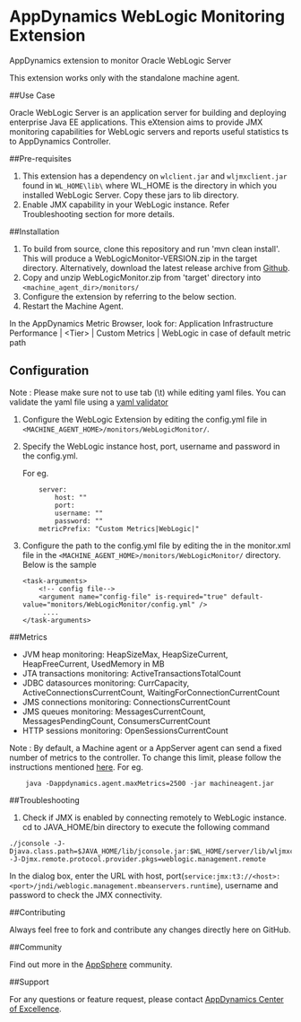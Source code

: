 # AppDynamics WebLogic Monitoring Extension
AppDynamics extension to monitor Oracle WebLogic Server

This extension works only with the standalone machine agent.

##Use Case

Oracle WebLogic Server is an application server for building and deploying enterprise Java EE applications. This eXtension aims to provide JMX monitoring capabilities for WebLogic servers and reports useful statistics ts to AppDynamics Controller.

##Pre-requisites
1. This extension has a dependency on `wlclient.jar` and `wljmxclient.jar` found in `WL_HOME\lib\` where WL_HOME is the directory in which you installed WebLogic Server. Copy these jars to lib directory.
2. Enable JMX capability in your WebLogic instance. Refer Troubleshooting section for more details.

##Installation

1. To build from source, clone this repository and run 'mvn clean install'. This will produce a WebLogicMonitor-VERSION.zip in the target directory. Alternatively, download the latest release archive from [Github](https://github.com/Appdynamics/weblogic-monitoring-extension/releases).
2. Copy and unzip WebLogicMonitor.zip from 'target' directory into `<machine_agent_dir>/monitors/`
3. Configure the extension by referring to the below section.
5. Restart the Machine Agent.

In the AppDynamics Metric Browser, look for: Application Infrastructure Performance  | \<Tier\> | Custom Metrics | WebLogic in case of default metric path

## Configuration

Note : Please make sure not to use tab (\t) while editing yaml files. You can validate the yaml file using a [yaml validator](http://yamllint.com/)

1. Configure the WebLogic Extension by editing the config.yml file in `<MACHINE_AGENT_HOME>/monitors/WebLogicMonitor/`.
2. Specify the WebLogic instance host, port, username and password in the config.yml.

   For eg.
   ```
       server:
           host: ""
           port:
           username: ""
           password: ""
       metricPrefix: "Custom Metrics|WebLogic|"
   ```

3. Configure the path to the config.yml file by editing the <task-arguments> in the monitor.xml file in the `<MACHINE_AGENT_HOME>/monitors/WebLogicMonitor/` directory. Below is the sample

     ```
     <task-arguments>
         <!-- config file-->
         <argument name="config-file" is-required="true" default-value="monitors/WebLogicMonitor/config.yml" />
          ....
     </task-arguments>
    ```



##Metrics

* JVM heap monitoring: HeapSizeMax, HeapSizeCurrent, HeapFreeCurrent, UsedMemory in MB
* JTA transactions monitoring: ActiveTransactionsTotalCount
* JDBC datasources monitoring: CurrCapacity, ActiveConnectionsCurrentCount, WaitingForConnectionCurrentCount
* JMS connections monitoring: ConnectionsCurrentCount
* JMS queues monitoring: MessagesCurrentCount, MessagesPendingCount, ConsumersCurrentCount
* HTTP sessions monitoring: OpenSessionsCurrentCount

Note : By default, a Machine agent or a AppServer agent can send a fixed number of metrics to the controller. To change this limit, please follow the instructions mentioned [here](http://docs.appdynamics.com/display/PRO14S/Metrics+Limits).
For eg.
```
    java -Dappdynamics.agent.maxMetrics=2500 -jar machineagent.jar
```

##Troubleshooting

1. Check if JMX is enabled by connecting remotely to WebLogic instance. cd to JAVA_HOME/bin directory to execute the following command
```
./jconsole -J-Djava.class.path=$JAVA_HOME/lib/jconsole.jar:$WL_HOME/server/lib/wljmxclient.jar -J-Djmx.remote.protocol.provider.pkgs=weblogic.management.remote
```
In the dialog box, enter the URL with host, port(`service:jmx:t3://<host>:<port>/jndi/weblogic.management.mbeanservers.runtime`), username and password to check the JMX connectivity.


##Contributing

Always feel free to fork and contribute any changes directly here on GitHub.

##Community

Find out more in the [AppSphere](http://www.appdynamics.com/community/exchange/extension/weblogic-monitoring-extension/) community.

##Support

For any questions or feature request, please contact [AppDynamics Center of Excellence](mailto:help@appdynamics.com).